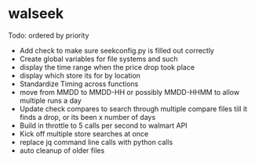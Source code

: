 # walseek

Todo: ordered by priority
- Add check to make sure seekconfig.py is filled out correctly
- Create global variables for file systems and such
- display the time range when the price drop took place
- display which store its for by location
- Standardize Timing across functions
- move from MMDD to MMDD-HH or possibly MMDD-HHMM to allow multiple runs a day
- Update check compares to search through multiple compare files till it finds a drop, or its been x number of days 
- Build in throttle to 5 calls per second to walmart API
- Kick off multiple store searches at once
- replace jq command line calls with python calls
- auto cleanup of older files
